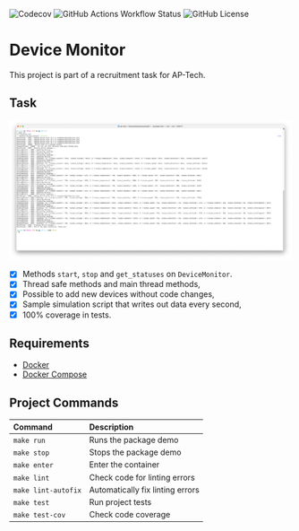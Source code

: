 ![Codecov](https://img.shields.io/codecov/c/github/lukzmu/ap-tech)
![GitHub Actions Workflow Status](https://img.shields.io/github/actions/workflow/status/lukzmu/ap-tech/main.yml)
![GitHub License](https://img.shields.io/github/license/lukzmu/ap-tech)


# Device Monitor

This project is part of a recruitment task for AP-Tech.

## Task

![Demo Image](/docs/demo.png)

- [x] Methods `start`, `stop` and `get_statuses` on `DeviceMonitor`.
- [x] Thread safe methods and main thread methods,
- [x] Possible to add new devices without code changes,
- [x] Sample simulation script that writes out data every second,
- [x] 100% coverage in tests.

## Requirements

- [Docker](https://www.docker.com/)
- [Docker Compose](https://docs.docker.com/compose/)

## Project Commands

| **Command** | **Description** |
| :--- | :--- |
| `make run`| Runs the package demo |
| `make stop` | Stops the package demo |
| `make enter` | Enter the container |
| `make lint` | Check code for linting errors |
| `make lint-autofix` | Automatically fix linting errors |
| `make test` | Run project tests |
| `make test-cov` | Check code coverage |
